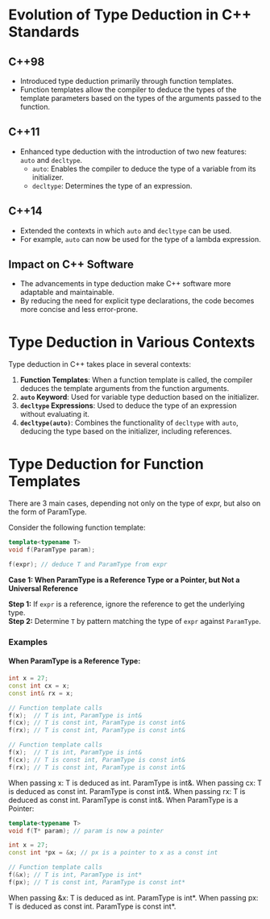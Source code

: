 # Evolution of Type Deduction in C++ Standards

## C++98
- Introduced type deduction primarily through function templates.
- Function templates allow the compiler to deduce the types of the template parameters based on the types of the arguments passed to the function.

## C++11
- Enhanced type deduction with the introduction of two new features: `auto` and `decltype`.
  - `auto`: Enables the compiler to deduce the type of a variable from its initializer.
  - `decltype`: Determines the type of an expression.

## C++14
- Extended the contexts in which `auto` and `decltype` can be used.
- For example, `auto` can now be used for the type of a lambda expression.

## Impact on C++ Software
- The advancements in type deduction make C++ software more adaptable and maintainable.
- By reducing the need for explicit type declarations, the code becomes more concise and less error-prone.

# Type Deduction in Various Contexts

Type deduction in C++ takes place in several contexts:
1. **Function Templates**: When a function template is called, the compiler deduces the template arguments from the function arguments.
2. **`auto` Keyword**: Used for variable type deduction based on the initializer.
3. **`decltype` Expressions**: Used to deduce the type of an expression without evaluating it.
4. **`decltype(auto)`**: Combines the functionality of `decltype` with `auto`, deducing the type based on the initializer, including references.

# Type Deduction for Function Templates

There are 3 main cases, depending not only on the type of expr, but also on the form of ParamType.

Consider the following function template:
```cpp
template<typename T>
void f(ParamType param);

f(expr); // deduce T and ParamType from expr
```

**Case 1: When ParamType is a Reference Type or a Pointer, but Not a Universal Reference**

**Step 1:** If `expr` is a reference, ignore the reference to get the underlying type.  
**Step 2:** Determine `T` by pattern matching the type of `expr` against `ParamType`.

### Examples

#### When ParamType is a Reference Type:
```cpp
int x = 27;
const int cx = x;
const int& rx = x;

// Function template calls
f(x);  // T is int, ParamType is int&
f(cx); // T is const int, ParamType is const int&
f(rx); // T is const int, ParamType is const int&

// Function template calls
f(x);  // T is int, ParamType is int&
f(cx); // T is const int, ParamType is const int&
f(rx); // T is const int, ParamType is const int&
```

When passing x:
T is deduced as int.
ParamType is int&.
When passing cx:
T is deduced as const int.
ParamType is const int&.
When passing rx:
T is deduced as const int.
ParamType is const int&.
When ParamType is a Pointer:
```cpp
template<typename T>
void f(T* param); // param is now a pointer

int x = 27;
const int *px = &x; // px is a pointer to x as a const int

// Function template calls
f(&x); // T is int, ParamType is int*
f(px); // T is const int, ParamType is const int*
```

When passing &x:
T is deduced as int.
ParamType is int*.
When passing px:
T is deduced as const int.
ParamType is const int*.

